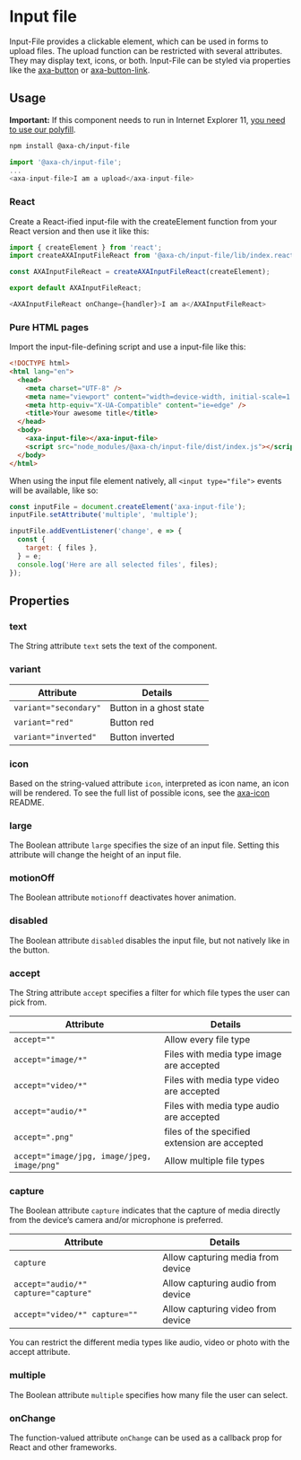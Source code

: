 # Input file

Input-File provides a clickable element, which can be used in forms to upload files. The upload function can be restricted with several attributes. They may display text, icons, or both. Input-File can be styled via properties like the [axa-button](https://github.com/axa-ch/patterns-library/blob/develop/src/components/10-atoms/button/README.md) or [axa-button-link](https://github.com/axa-ch/patterns-library/blob/develop/src/components/10-atoms/button-link/README.md).

## Usage

**Important:** If this component needs to run in Internet Explorer 11, [you need to use our polyfill](https://github.com/axa-ch/patterns-library/tree/develop/src/components/05-utils/polyfill).

```bash
npm install @axa-ch/input-file
```

```js
import '@axa-ch/input-file';
...
<axa-input-file>I am a upload</axa-input-file>
```

### React

Create a React-ified input-file with the createElement function from your React version and then use it like this:

```js
import { createElement } from 'react';
import createAXAInputFileReact from '@axa-ch/input-file/lib/index.react';

const AXAInputFileReact = createAXAInputFileReact(createElement);

export default AXAInputFileReact;
```

```js
<AXAInputFileReact onChange={handler}>I am a</AXAInputFileReact>
```

### Pure HTML pages

Import the input-file-defining script and use a input-file like this:

```html
<!DOCTYPE html>
<html lang="en">
  <head>
    <meta charset="UTF-8" />
    <meta name="viewport" content="width=device-width, initial-scale=1.0" />
    <meta http-equiv="X-UA-Compatible" content="ie=edge" />
    <title>Your awesome title</title>
  </head>
  <body>
    <axa-input-file></axa-input-file>
    <script src="node_modules/@axa-ch/input-file/dist/index.js"></script>
  </body>
</html>
```

When using the input file element natively, all `<input type="file">` events will be available, like so:

```js
const inputFile = document.createElement('axa-input-file');
inputFile.setAttribute('multiple', 'multiple');

inputFile.addEventListener('change', e => {
  const {
    target: { files },
  } = e;
  console.log('Here are all selected files', files);
});
```

## Properties

### text

The String attribute `text` sets the text of the component.

### variant

| Attribute             | Details                 |
| --------------------- | ----------------------- |
| `variant="secondary"` | Button in a ghost state |
| `variant="red"`       | Button red              |
| `variant="inverted"`  | Button inverted         |

### icon

Based on the string-valued attribute `icon`, interpreted as icon name, an icon will be rendered. To see the full list of possible icons, see the [axa-icon](https://github.com/axa-ch/patterns-library/blob/develop/src/components/10-atoms/icon/README.md) README.

### large

The Boolean attribute `large` specifies the size of an input file. Setting this attribute will change the height of an input file.

### motionOff

The Boolean attribute `motionoff` deactivates hover animation.

### disabled

The Boolean attribute `disabled` disables the input file, but not natively like in the button.

### accept

The String attribute `accept` specifies a filter for which file types the user can pick from.

| Attribute                                   | Details                                       |
| ------------------------------------------- | --------------------------------------------- |
| `accept=""`                                 | Allow every file type                         |
| `accept="image/*"`                          | Files with media type image are accepted      |
| `accept="video/*"`                          | Files with media type video are accepted      |
| `accept="audio/*"`                          | Files with media type audio are accepted      |
| `accept=".png"`                             | files of the specified extension are accepted |
| `accept="image/jpg, image/jpeg, image/png"` | Allow multiple file types                     |

### capture

The Boolean attribute `capture` indicates that the capture of media directly from the device’s camera and/or microphone is preferred.

| Attribute                            | Details                           |
| ------------------------------------ | --------------------------------- |
| `capture`                            | Allow capturing media from device |
| `accept="audio/*" capture="capture"` | Allow capturing audio from device |
| `accept="video/*" capture=""`        | Allow capturing video from device |

You can restrict the different media types like audio, video or photo with the accept attribute.

### multiple

The Boolean attribute `multiple` specifies how many file the user can select.

### onChange

The function-valued attribute `onChange` can be used as a callback prop for React and other frameworks.
